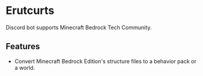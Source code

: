 # Erutcurts

Discord bot supports Minecraft Bedrock Tech Community.

## Features

- Convert Minecraft Bedrock Edition's structure files to a behavior pack or a world.

